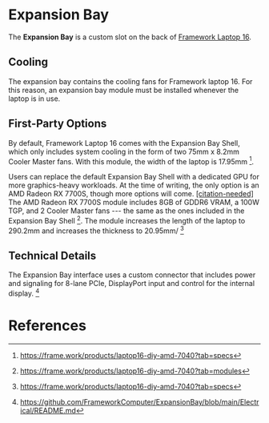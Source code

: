 # Expansion Bay

The **Expansion Bay** is a custom slot on the back of [Framework Laptop 16](/framework-laptop-16).

## Cooling
The expansion bay contains the cooling fans for Framework laptop 16. For this reason, an expansion bay module must be installed whenever the laptop is in use. 

## First-Party Options
By default, Framework Laptop 16 comes with the Expansion Bay Shell, which only includes system cooling in the form of two 75mm x 8.2mm Cooler Master fans. With this module, the width of the laptop is 17.95mm [^2].

Users can replace the default Expansion Bay Shell with a dedicated GPU for more graphics-heavy workloads. At the time of writing, the only option is an AMD Radeon RX 7700S, though more options will come. [[citation-needed]](/framewiki:citation-needed) The AMD Radeon RX 7700S module includes 8GB of GDDR6 VRAM, a 100W TGP, and 2 Cooler Master fans --- the same as the ones included in the Expansion Bay Shell [^4]. The module increases the length of the laptop to 290.2mm and increases the thickness to 20.95mm/ [^5]

## Technical Details
The Expansion Bay interface uses a custom connector that includes power and signaling for 8-lane PCIe, DisplayPort input and control for the internal display. [^3]

# References
[^2]: <https://frame.work/products/laptop16-diy-amd-7040?tab=specs>
[^3]: <https://github.com/FrameworkComputer/ExpansionBay/blob/main/Electrical/README.md>
[^4]: <https://frame.work/products/laptop16-diy-amd-7040?tab=modules>
[^5]: <https://frame.work/products/laptop16-diy-amd-7040?tab=specs>
